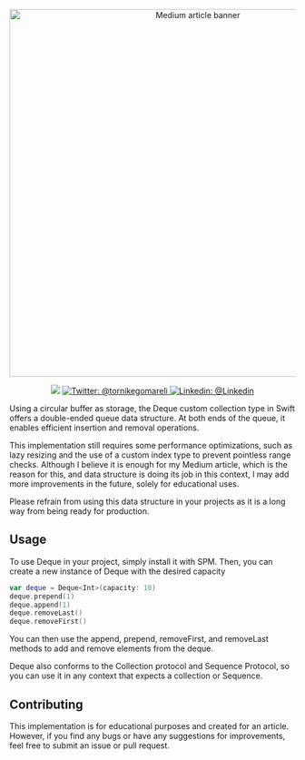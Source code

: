 
<p align="center">
    <img src="https://imgtr.ee/images/2023/04/09/nvqrl.png" alt="Medium article banner" width="648" maxHeight="156" />
</p>

<p align="center">
    <img src="https://img.shields.io/badge/Swift-5.8-brightgreen.svg" />
    <a href="https://twitter.com/tornikegomareli">
        <img src="https://img.shields.io/badge/Contact-@tornikegomareli-orange" alt="Twitter: @tornikegomareli" />
    </a>
    <a href="https://www.linkedin.com/in/tornikegomareli/">
        <img src="https://img.shields.io/badge/Contact-Linkedin-orange" alt="Linkedin: @Linkedin" />
    </a>
</p>

Using a circular buffer as storage, the Deque custom collection type in Swift offers a double-ended queue data structure. At both ends of the queue, it enables efficient insertion and removal operations.

This implementation still requires some performance optimizations, such as lazy resizing and the use of a custom index type to prevent pointless range checks. Although I believe it is enough for my Medium article, which is the reason for this, and data structure is doing its job in this context, I may add more improvements in the future, solely for educational uses.

Please refrain from using this data structure in your projects as it is a long way from being ready for production.



## Usage

To use Deque in your project, simply install it with SPM. Then, you can create a new instance of Deque with the desired capacity

```swift
var deque = Deque<Int>(capacity: 10)
deque.prepend(1)
deque.append(1)
deque.removeLast()
deque.removeFirst()
```

You can then use the append, prepend, removeFirst, and removeLast methods to add and remove elements from the deque.

Deque also conforms to the Collection protocol and Sequence Protocol, so you can use it in any context that expects a collection or Sequence.

## Contributing

This implementation is for educational purposes and created for an article. However, if you find any bugs or have any suggestions for improvements, feel free to submit an issue or pull request.
